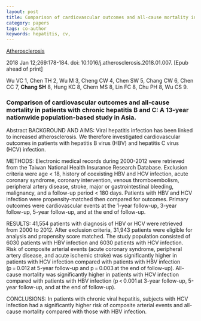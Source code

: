 ```yaml
---
layout: post
title: Comparison of cardiovascular outcomes and all-cause mortality in patients with chronic hepatitis B and C A 13-year nationwide population-based study in Asia.
category: papers
tags: co-author
keywords: hepatitis, cv,
---
```


[Atherosclerosis](https://www.ncbi.nlm.nih.gov/pubmed/29366991?dopt=Abstract)

2018 Jan 12;269:178-184. doi: 10.1016/j.atherosclerosis.2018.01.007. [Epub ahead of print]

Wu VC   1, Chen TH   2, Wu M   3, Cheng CW   4, Chen SW   5, Chang CW   6, Chen CC   7, **Chang SH**   8, Hung KC   8, Chern MS   8, Lin FC   8, Chu PH   8, Wu CS   9.

### Comparison of cardiovascular outcomes and all-cause mortality in patients with chronic hepatitis B and C: A 13-year nationwide population-based study in Asia.

Abstract
BACKGROUND AND AIMS:
Viral hepatitis infection has been linked to increased atherosclerosis. We therefore investigated cardiovascular outcomes in patients with hepatitis B virus (HBV) and hepatitis C virus (HCV) infection.

METHODS:
Electronic medical records during 2000-2012 were retrieved from the Taiwan National Health Insurance Research Database. Exclusion criteria were age < 18, history of coexisting HBV and HCV infection, acute coronary syndrome, coronary intervention, venous thromboembolism, peripheral artery disease, stroke, major or gastrointestinal bleeding, malignancy, and a follow-up period < 180 days. Patients with HBV and HCV infection were propensity-matched then compared for outcomes. Primary outcomes were cardiovascular events at the 1-year follow-up, 3-year follow-up, 5-year follow-up, and at the end of follow-up.

RESULTS:
41,554 patients with diagnosis of HBV or HCV were retrieved from 2000 to 2012. After exclusion criteria, 31,943 patients were eligible for analysis and propensity score matched. The study population consisted of 6030 patients with HBV infection and 6030 patients with HCV infection. Risk of composite arterial events (acute coronary syndrome, peripheral artery disease, and acute ischemic stroke) was significantly higher in patients with HCV infection compared with patients with HBV infection (p = 0.012 at 5-year follow-up and p = 0.003 at the end of follow-up). All-cause mortality was significantly higher in patients with HCV infection compared with patients with HBV infection (p < 0.001 at 3-year follow-up, 5-year follow-up, and at the end of follow-up).

CONCLUSIONS:
In patients with chronic viral hepatitis, subjects with HCV infection had a significantly higher risk of composite arterial events and all-cause mortality compared with those with HBV infection.
